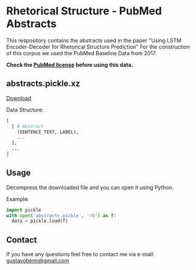 # Rhetorical Structure - PubMed Abstracts

This respository contains the abstracts used in the paper "Using LSTM Encoder-Decoder for Rhetorical Structure Prediction"
For the construction of this corpus we used the PubMed Baseline Data from 2017.

**Check the [PubMed license](PUBMED_README.txt) before using this data.**

## abstracts.pickle.xz
[Download](https://github.com/dead/rhetorical-structure-pubmed-abstracts/releases/download/v0.1/abstracts.pickle.xz)

Data Structure:
```python
[
  [ # Abstract
    (SENTENCE_TEXT, LABEL),
    ...
  ],
  ...
]
```


## Usage

Decompress the downloaded file and you can open it using Python.

Example:
```python
import pickle
with open('abstracts.pickle', 'rb') as f:
  data = pickle.load(f)
```


## Contact

If you have any questions feel free to contact me via e-mail: gustavobenn@gmail.com

